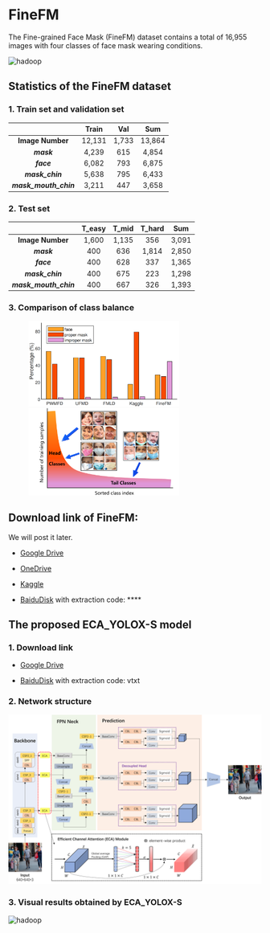
# FineFM
The Fine-grained Face Mask (FineFM) dataset contains a total of 16,955 images with four classes of face mask wearing conditions. 

![hadoop](https://github.com/HongliXiao/FineFM/blob/main/thumbnail.png?raw=true)

## Statistics of the FineFM dataset
### 1. Train set and validation set
|  | Train | Val | Sum|
|:--:|:--:|:--:|:--:|
| **Image Number** | 12,131 | 1,733 | 13,864 |
| ***mask*** | 4,239 | 615 | 4,854 |
| ***face*** | 6,082 | 793 | 6,875 |
| ***mask_chin*** | 5,638 | 795 | 6,433 |
| ***mask_mouth_chin*** | 3,211 | 447 | 3,658 |

### 2. Test set
|  | T_easy | T_mid | T_hard | Sum |
|:--:|:--:|:--:|:--:|:--:|
| **Image Number** | 1,600 | 1,135 | 356 | 3,091 |
| ***mask*** | 400 | 636 | 1,814 | 2,850 |
| ***face*** | 400 | 628 | 337 | 1,365 |
| ***mask_chin*** | 400 | 675 | 223 | 1,298 |
| ***mask_mouth_chin*** | 400 | 667 | 326 | 1,393 |

### 3. Comparison of class balance

<figure class="half">
    <img src="https://github.com/HongliXiao/FineFM/blob/main/class_balance_comparison/1_classPerentage.png?raw=true", width="300"/>
    <img src="https://github.com/HongliXiao/FineFM/blob/main/class_balance_comparison/2_headTailClass.png?raw=true", width="300"/>
</figure>

## Download link of FineFM:
We will post it later.

- [Google Drive]()

- [OneDrive]()

- [Kaggle]()

- [BaiduDisk]() with extraction code: ****


## The proposed ECA_YOLOX-S model
### 1. Download link
- [Google Drive](https://drive.google.com/file/d/1RWuX18-edtLJ0_30M5p79Q4Ki1o37rd7/view?usp=sharing)

- [BaiduDisk](https://pan.baidu.com/s/1SdQGaq-VJA74sGoy2vizHQ) with extraction code: vtxt

### 2. Network structure
![hadoop](https://github.com/HongliXiao/FineFM/blob/main/ECA-YOLOX-S.png?raw=true)

### 3. Visual results obtained by ECA_YOLOX-S
![hadoop](https://github.com/HongliXiao/FineFM/blob/main/results.png?raw=true)

